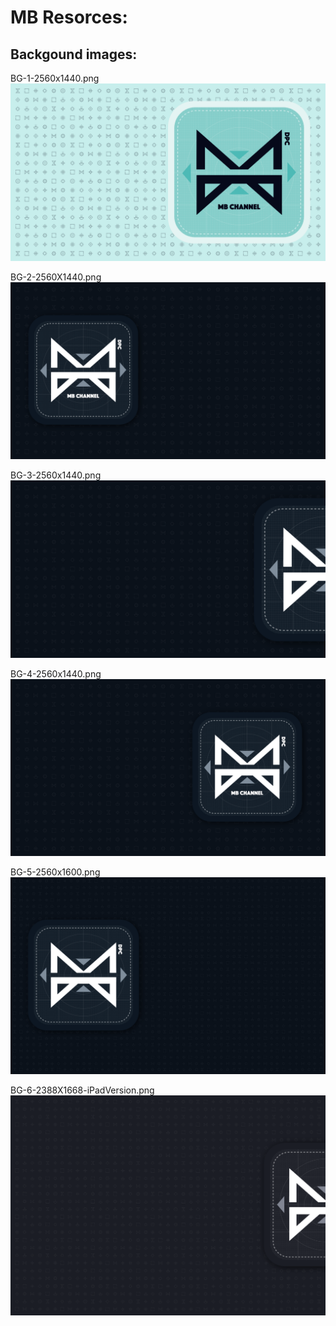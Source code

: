 # MB Resorces:
## Backgound images:
BG-1-2560x1440.png
![alt text](https://github.com/NuttareeB/MB-resources/blob/master/Background/BG-1-2560x1440.png?raw=true)

BG-2-2560X1440.png
![alt text](https://github.com/NuttareeB/MB-resources/blob/master/Background/BG-2-2560X1440.png?raw=true)

BG-3-2560x1440.png
![alt text](https://github.com/NuttareeB/MB-resources/blob/master/Background/BG-3-2560x1440.png?raw=true)

BG-4-2560x1440.png
![alt text](https://github.com/NuttareeB/MB-resources/blob/master/Background/BG-4-2560x1440.png?raw=true)

BG-5-2560x1600.png
![alt text](https://github.com/NuttareeB/MB-resources/blob/master/Background/BG-5-2560x1600.png?raw=true)

BG-6-2388X1668-iPadVersion.png
![alt text](https://github.com/NuttareeB/MB-resources/blob/master/Background/BG-6-2388X1668-iPadVersion.png?raw=true)
